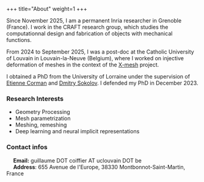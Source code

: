 +++
title="About"
weight=1
+++

Since November 2025, I am a permanent Inria researcher in Grenoble (France). I work in the CRAFT research group, which studies the computationnal design and fabrication of objects with mechanical functions.  

From 2024 to September 2025, I was a post-doc at the Catholic University of Louvain in Louvain-la-Neuve (Belgium), where I worked on injective deformation of meshes in the context of the [X-mesh](https://www.x-mesh.eu/) project.  

I obtained a PhD from the University of Lorraine under the supervision of [Etienne Corman](https://members.loria.fr/ECorman/) and [Dmitry Sokolov](https://members.loria.fr/DSokolov/). I defended my PhD in December 2023.  

### Research Interests
- Geometry Processing
- Mesh parametrization
- Meshing, remeshing
- Deep learning and neural implicit representations

### Contact infos
&emsp; **Email:** guillaume DOT coiffier AT uclouvain DOT be  
&emsp; **Address**: 655 Avenue de l'Europe, 38330 Montbonnot-Saint-Martin, France

